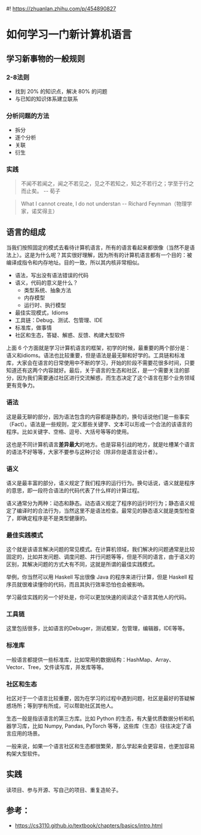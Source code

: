#! https://zhuanlan.zhihu.com/p/454890827
# 如何学习一门新计算机语言

## 学习新事物的一般规则

### 2-8法则

- 找到 20% 的知识点，解决 80% 的问题
- 与已知的知识体系建立联系

### 分析问题的方法

- 拆分
- 逐个分析
- 关联
- 衍生

### 实践

> 不闻不若闻之，闻之不若见之，见之不若知之，知之不若行之；学至于行之而止矣。
> -- 荀子

> What I cannot create, I do not understan
> -- Richard Feynman（物理学家，诺奖得主）

## 语言的组成

当我们按照固定的模式去看待计算机语言，所有的语言看起来都很像（当然不是语法上）。这是为什么呢？其实很好理解，因为所有的计算机语言都有一个目的：被编译成指令和内存地址。目的一致，所以其内核非常相似。

- 语法，写出没有语法错误的代码
- 语义，代码的意义是什么？
    - 类型系统、抽象方法
    - 内存模型
    - 运行时、执行模型
- 最佳实现模式，Idioms
- 工具链：Debug、测试、包管理、IDE
- 标准库，做事情
- 社区和生态，答疑、解惑、反馈、构建大型软件


上面 6 个方面就是学习计算机语言的框架，初学的时候，最重要的两个部分是：语义和idioms。语法也比较重要，但是语法是最无聊和好学的。工具链和标准库，大家会在语言的日常使用中不断的学习，开始的阶段不需要花很多时间，只要知道还有这两个内容就好。最后，关于语言的生态和社区，是一个需要关注的部分，因为我们需要通过社区进行交流解惑，而生态决定了这个语言在那个业务领域更有竞争力。

### 语法

这是最无聊的部分，因为语法包含的内容都是静态的，换句话说他们是一些事实（Fact）。语法是一些规则，定义那些关键字、文本可以形成一个合法的该语言的程序。比如关键字、空格、逗号、大括号等等的使用。

这也是不同计算机语言**差异最大**的地方。也是容易引战的地方，就是吐槽某个语言的语法不好等等，大家不要参与这种讨论（除非你是语言设计者）。

### 语义

语义是最丰富的部分，语义规定了我们程序的运行行为。换句话说，语义就是程序的意思，即一段符合语法的代码代表了什么样的计算过程。

语义通常分为两种：动态和静态。动态语义规定了程序的运行时行为；静态语义规定了编译时的合法行为，当然这里不是语法检查。最常见的静态语义就是类型检查了，即确定程序是不是类型健康的。

### 最佳实践模式

这个就是该语言解决问题的常见模式。在计算机领域，我们解决的问题通常是比较固定的，比如并发问题、调度问题、并行问题等等，但是不同的语言，由于语义的区别，其解决问题的方式大有不同，这就是所谓的最佳实践模式。

举例，你当然可以用 Haskell 写出很像 Java 的程序来进行计算，但是 Haskell 程序员就很难读懂你的代码，而且其执行效率恐怕也会被影响。

学习最佳实践的另一个好处是，你可以更加快速的阅读这个语言其他人的代码。

### 工具链

这里包括很多，比如语言的Debuger，测试框架，包管理，编辑器，IDE等等。

### 标准库

一般语言都提供一些标准库，比如常用的数据结构：HashMap、Array、Vector、Tree，文件读写库，并发库等等。

### 社区和生态

社区对于一个语言比较重要，因为在学习的过程中遇到问题，社区是最好的答疑解惑场所；等到学有所成，可以帮助社区其他人。

生态一般是指该语言的第三方库。比如 Python 的生态，有大量优质数据分析和机器学习库，比如 Numpy, Pandas, PyTorch 等等，这些库（生态）往往决定了语言应用的场景。

一般来说，如果一个语言社区和生态都很繁荣，那么学起来会更容易，也更加容易构架大型软件。

## 实践

读项目、参与开源、写自己的项目、重复造轮子。


## 参考：

- https://cs3110.github.io/textbook/chapters/basics/intro.html